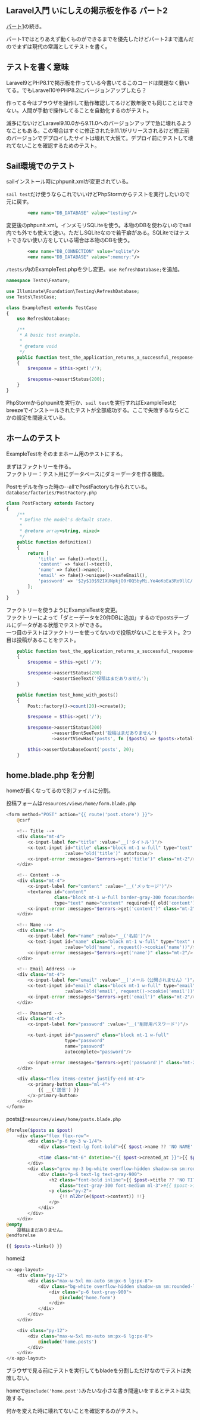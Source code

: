 Laravel入門 いにしえの掲示板を作る パート2
----

[パート1](https://github.com/pop-culture-studio/articles/blob/main/laravel-tutorial-bbs-1.md)の続き。

パート1ではとりあえず動くものができるまでを優先したけどパート2まで進んだのでまずは現代の常識としてテストを書く。

## テストを書く意味
Laravel9とPHP8.1で掲示板を作っている今書いてるこのコードは問題なく動いてる。でもLaravel10やPHP8.2にバージョンアップしたら？

作ってる今はブラウザを操作して動作確認してるけど数年後でも同じことはできない。人間が手動で操作してることを自動化するのがテスト。

滅多にないけどLaravel9.10.0から9.11.0へのバージョンアップで急に壊れるようなこともある。この場合はすぐに修正された9.11.1がリリースされるけど修正前のバージョンでデプロイしたサイトは壊れて大慌て。デプロイ前にテストして壊れてないことを確認するためのテスト。

## Sail環境でのテスト
sailインストール時にphpunit.xmlが変更されている。

`sail test`だけ使うならこれでいいけどPhpStormからテストを実行したいので元に戻す。
```xml
        <env name="DB_DATABASE" value="testing"/>
```

変更後のphpunit.xml。インメモリSQLiteを使う。本物のDBを使わないのでsail内でも外でも使えて速い。ただしSQLiteなので若干癖がある。SQLiteではテストできない使い方をしている場合は本物のDBを使う。
```xml
        <env name="DB_CONNECTION" value="sqlite"/>
        <env name="DB_DATABASE" value=":memory:"/>
```

`/tests/`内のExampleTest.phpを少し変更。`use RefreshDatabase;`を追加。

```php
namespace Tests\Feature;

use Illuminate\Foundation\Testing\RefreshDatabase;
use Tests\TestCase;

class ExampleTest extends TestCase
{
    use RefreshDatabase;

    /**
     * A basic test example.
     *
     * @return void
     */
    public function test_the_application_returns_a_successful_response()
    {
        $response = $this->get('/');

        $response->assertStatus(200);
    }
}
```
PhpStormからphpunitを実行か、`sail test`を実行すればExampleTestとbreezeでインストールされたテストが全部成功する。ここで失敗するならどこかの設定を間違えている。

## ホームのテスト
ExampleTestをそのままホーム用のテストにする。

まずはファクトリーを作る。  
ファクトリー：テスト用にデータベースにダミーデータを作る機能。

Postモデルを作った時の--allでPostFactoryも作られている。  
`database/factories/PostFactory.php`
```php
class PostFactory extends Factory
{
    /**
     * Define the model's default state.
     *
     * @return array<string, mixed>
     */
    public function definition()
    {
        return [
            'title' => fake()->text(),
            'content' => fake()->text(),
            'name' => fake()->name(),
            'email' => fake()->unique()->safeEmail(),
            'password' => '$2y$10$92IXUNpkjO0rOQ5byMi.Ye4oKoEa3Ro9llC/.og/at2.uheWG/igi', // password
        ];
    }
}
```
ファクトリーを使うようにExampleTestを変更。  
ファクトリーによって「ダミーデータを20件DBに追加」するのでpostsテーブルにデータがある状態でテストができる。  
一つ目のテストはファクトリーを使ってないので投稿がないことをテスト。2つ目は投稿があることをテスト。
```php
    public function test_the_application_returns_a_successful_response()
    {
        $response = $this->get('/');

        $response->assertStatus(200)
                 ->assertSeeText('投稿はまだありません');
    }

    public function test_home_with_posts()
    {
        Post::factory()->count(20)->create();

        $response = $this->get('/');

        $response->assertStatus(200)
                 ->assertDontSeeText('投稿はまだありません')
                 ->assertViewHas('posts', fn ($posts) => $posts->total() === 20);

        $this->assertDatabaseCount('posts', 20);
    }
```

## home.blade.php を分割
homeが長くなってるので別ファイルに分割。

投稿フォームは`resources/views/home/form.blade.php`
```php
<form method="POST" action="{{ route('post.store') }}">
    @csrf

    <!-- Title -->
    <div class="mt-4">
        <x-input-label for="title" :value="__('タイトル')"/>
        <x-text-input id="title" class="block mt-1 w-full" type="text" name="title"
                      :value="old('title')" autofocus/>
        <x-input-error :messages="$errors->get('title')" class="mt-2"/>
    </div>

    <!-- Content -->
    <div class="mt-4">
        <x-input-label for="content" :value="__('メッセージ')"/>
        <textarea id="content"
                  class="block mt-1 w-full border-gray-300 focus:border-indigo-500 focus:ring-indigo-500 rounded-md shadow-sm"
                  type="text" name="content" required>{{ old('content') }}</textarea>
        <x-input-error :messages="$errors->get('content')" class="mt-2"/>
    </div>

    <!-- Name -->
    <div class="mt-4">
        <x-input-label for="name" :value="__('名前')"/>
        <x-text-input id="name" class="block mt-1 w-full" type="text" name="name"
                      :value="old('name', request()->cookie('name'))"/>
        <x-input-error :messages="$errors->get('name')" class="mt-2"/>
    </div>

    <!-- Email Address -->
    <div class="mt-4">
        <x-input-label for="email" :value="__('メール（公開されません）')"/>
        <x-text-input id="email" class="block mt-1 w-full" type="email" name="email"
                      :value="old('email', request()->cookie('email'))"/>
        <x-input-error :messages="$errors->get('email')" class="mt-2"/>
    </div>

    <!-- Password -->
    <div class="mt-4">
        <x-input-label for="password" :value="__('削除用パスワード')"/>

        <x-text-input id="password" class="block mt-1 w-full"
                      type="password"
                      name="password"
                      autocomplete="password"/>

        <x-input-error :messages="$errors->get('password')" class="mt-2"/>
    </div>

    <div class="flex items-center justify-end mt-4">
        <x-primary-button class="ml-4">
            {{ __('送信') }}
        </x-primary-button>
    </div>
</form>
```

postsは`resources/views/home/posts.blade.php`
```php
@forelse($posts as $post)
    <div class="flex flex-row">
        <div class="p-6 my-3 w-1/4">
            <div class="text-lg font-bold">{{ $post->name ?? 'NO NAME' }}</div>

            <time class="mt-6" datetime="{{ $post->created_at }}">{{ $post->created_at }}</time>
        </div>
        <div class="grow my-3 bg-white overflow-hidden shadow-sm sm:rounded-lg">
            <div class="p-6 text-lg text-gray-900">
                <h2 class="font-bold inline">{{ $post->title ?? 'NO TITLE' }}</h2><span
                    class="text-gray-300 font-medium ml-3">#{{ $post->id }}</span>
                <p class="py-2">
                    {!! nl2br(e($post->content)) !!}
                </p>
            </div>
        </div>
    </div>
@empty
    投稿はまだありません。
@endforelse

{{ $posts->links() }}
```

homeは
```php
<x-app-layout>
    <div class="py-12">
        <div class="max-w-5xl mx-auto sm:px-6 lg:px-8">
            <div class="bg-white overflow-hidden shadow-sm sm:rounded-lg">
                <div class="p-6 text-gray-900">
                    @include('home.form')
                </div>
            </div>
        </div>
    </div>

    <div class="py-12">
        <div class="max-w-5xl mx-auto sm:px-6 lg:px-8">
            @include('home.posts')
        </div>
    </div>
</x-app-layout>
```

ブラウザで見る前にテストを実行してもbladeを分割しただけなのでテストは失敗しない。

homeで`@include('home.post')`みたいな小さな書き間違いをするとテストは失敗する。

何かを変えた時に壊れてないことを確認するのがテスト。

